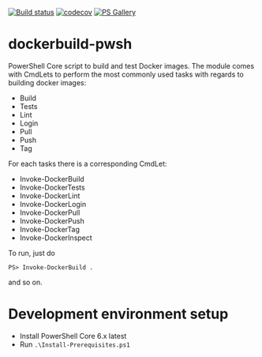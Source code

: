 [![Build status](https://api.travis-ci.com/3shapeAS/dockerbuild-pwsh.svg?branch=master)](https://travis-ci.com/3shapeAS/dockerbuild-pwsh)
[![codecov](https://codecov.io/gh/3shapeAS/dockerbuild-pwsh/branch/master/graph/badge.svg)](https://codecov.io/gh/3shapeAS/dockerbuild-pwsh)
[![PS Gallery](https://img.shields.io/badge/install-PS%20Gallery-blue.svg)](https://www.powershellgallery.com/packages/Docker.Build/)

# dockerbuild-pwsh

PowerShell Core script to build and test Docker images.
The module comes with CmdLets to perform the most commonly used tasks with regards to building docker images:

- Build
- Tests
- Lint
- Login
- Pull
- Push
- Tag

For each tasks there is a corresponding CmdLet:

- Invoke-DockerBuild
- Invoke-DockerTests
- Invoke-DockerLint
- Invoke-DockerLogin
- Invoke-DockerPull
- Invoke-DockerPush
- Invoke-DockerTag
- Invoke-DockerInspect

To run, just do

```pwsh
PS> Invoke-DockerBuild .
```
and so on.

# Development environment setup

* Install PowerShell Core 6.x latest
* Run `.\Install-Prerequisites.ps1`
